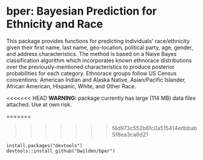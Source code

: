# bper: Bayesian Prediction for Ethnicity and Race

This package provides functions for predicting individuals' race/ethnicity given their first name, last name, geo-location, political party, age, gender, and address characteristics. The method is based on a Naive Bayes classification algorithm which incorporates known ethnorace distributions over the previously-mentioned characteristics to produce posterior probabilities for each category. Ethnorace groups follow US Census conventions: American Indian and Alaska Native, Asian/Pacific Islander, African American, Hispanic, White, and Other Race.

<<<<<<< HEAD
**WARNING:** package currently has large (114 MB) data files attached. Use at own risk.

=======
>>>>>>> f4d973c552b6fc0a515414edbbab5f8ea3ca8d21
```{r}
install.packages("devtools")
devtools::install_github("bwilden/bper")

```
